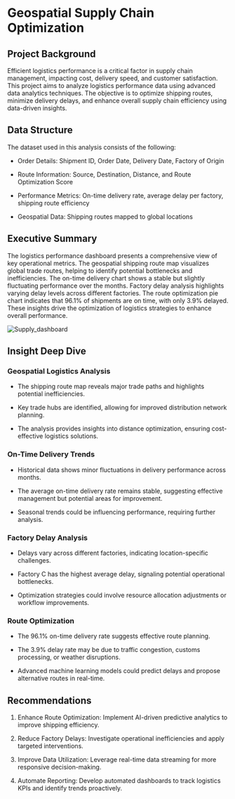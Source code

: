 # Geospatial Supply Chain Optimization

## Project Background

Efficient logistics performance is a critical factor in supply chain management, impacting cost, delivery speed, and customer satisfaction. This project aims to analyze logistics performance data using advanced data analytics techniques. The objective is to optimize shipping routes, minimize delivery delays, and enhance overall supply chain efficiency using data-driven insights.


## Data Structure

The dataset used in this analysis consists of the following:

* Order Details: Shipment ID, Order Date, Delivery Date, Factory of Origin

* Route Information: Source, Destination, Distance, and Route Optimization Score

* Performance Metrics: On-time delivery rate, average delay per factory, shipping route efficiency

* Geospatial Data: Shipping routes mapped to global locations
  

## Executive Summary

The logistics performance dashboard presents a comprehensive view of key operational metrics. The geospatial shipping route map visualizes global trade routes, helping to identify potential bottlenecks and inefficiencies. The on-time delivery chart shows a stable but slightly fluctuating performance over the months. Factory delay analysis highlights varying delay levels across different factories. The route optimization pie chart indicates that 96.1% of shipments are on time, with only 3.9% delayed. These insights drive the optimization of logistics strategies to enhance overall performance.

![Supply_dashboard](https://github.com/user-attachments/assets/1d6be168-0174-4dcb-8f42-f644cb5921b3)



## Insight Deep Dive

### Geospatial Logistics Analysis

* The shipping route map reveals major trade paths and highlights potential inefficiencies.

* Key trade hubs are identified, allowing for improved distribution network planning.

* The analysis provides insights into distance optimization, ensuring cost-effective logistics solutions.

### On-Time Delivery Trends

* Historical data shows minor fluctuations in delivery performance across months.

* The average on-time delivery rate remains stable, suggesting effective management but potential areas for improvement.

* Seasonal trends could be influencing performance, requiring further analysis.

### Factory Delay Analysis

* Delays vary across different factories, indicating location-specific challenges.

* Factory C has the highest average delay, signaling potential operational bottlenecks.

* Optimization strategies could involve resource allocation adjustments or workflow improvements.

### Route Optimization

* The 96.1% on-time delivery rate suggests effective route planning.

* The 3.9% delay rate may be due to traffic congestion, customs processing, or weather disruptions.

* Advanced machine learning models could predict delays and propose alternative routes in real-time.


## Recommendations

1. Enhance Route Optimization: Implement AI-driven predictive analytics to improve shipping efficiency.

2. Reduce Factory Delays: Investigate operational inefficiencies and apply targeted interventions.

3. Improve Data Utilization: Leverage real-time data streaming for more responsive decision-making.

4. Automate Reporting: Develop automated dashboards to track logistics KPIs and identify trends proactively.

